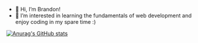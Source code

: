 - 👋 Hi, I’m Brandon!
- 👀 I’m interested in learning the fundamentals of web development and enjoy coding in my spare time :) 

[![Anurag's GitHub stats](https://github-readme-stats.vercel.app/api?xyzuka=anuraghazra)](https://github.com/anuraghazra/github-readme-stats)

<!---
xyzuka/xyzuka is a ✨ special ✨ repository because its `README.md` (this file) appears on your GitHub profile.
You can click the Preview link to take a look at your changes.
--->
